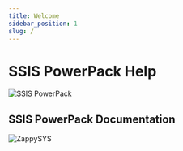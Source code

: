 ```yaml
---
title: Welcome
sidebar_position: 1
slug: /
---
```


# SSIS PowerPack Help
![SSIS PowerPack](/img/welcome/SSIS-PowerPack-Logo.png)

## SSIS PowerPack Documentation



![ZappySYS](/img/welcome/zappysys-logo-small.png)
